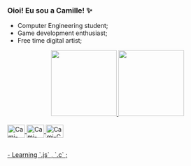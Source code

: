 ### Oioi! Eu sou a Camille! ✨

- Computer Engineering student;
- Game development enthusiast;
- Free time digital artist;

<div align="center">
<a href="https://github.com/Camille-Calo">
  <img height="150em" src="https://github-readme-stats.vercel.app/api?username=Camille-Calo&count_private=true&include_all_commits=true&show_icons=true&theme=dracula&hide_border=false&show_owner=true"/>
  <img height="150em" src="https://github-readme-stats.vercel.app/api/top-langs/?username=Camille-Calo&theme=dracula&hide_border=false&&layout=compact"/>
</div>

<div style="display: inline_block"><br>
  <img align="center" alt="Cami-HTML" height="30" width="40" src="https://cdn.jsdelivr.net/gh/devicons/devicon/icons/html5/html5-plain.svg>
  <img align="center" alt="Cami-CSS" height="30" width="40" src="https://cdn.jsdelivr.net/gh/devicons/devicon/icons/css3/css3-plain.svg">        
  <img align="center" alt="Cami-Js" height="30" width="40" src="https://cdn.jsdelivr.net/gh/devicons/devicon/icons/javascript/javascript-plain.svg">        
  <img align="center" alt="Cami-C" height="30" width="40" src="https://cdn.jsdelivr.net/gh/devicons/devicon/icons/c/c-plain.svg">       
</div>

  ##

<div>
- Learning `.js` , `.c` ;

